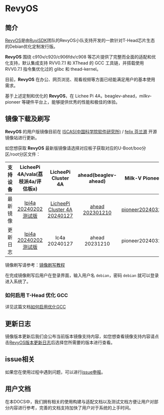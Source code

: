 # RevyOS

## 简介

[RevyOS](https://github.com/revyos)是由[RuyiSDK](https://github.com/ruyisdk)团队的RevyOS小队支持开发的一款针对T-Head芯片生态的Debian优化定制发行版。

__RevyOS__ 围绕 c910v/c920/c906fdv/c908 等芯片提供了完整而全面的适配和优化支持，默认集成支持 RVV0.7.1 和 XThead 的 GCC 工具链，并搭载使用 RVV0.7.1 指令集优化过的 glibc 和 thead-kernel。

目前，__RevyOS__ 在办公、网页浏览、观看视频等方面已经能满足用户的基本使用需求。

基于上述定制和优化的 __RevyOS__，在 Lichee Pi 4A，beaglev-ahead，milkv-pioneer 等硬件平台上，能够提供优秀的性能和极佳的体验。

## 镜像下载及刷写

__RevyOS__ 的用户版镜像目前在 [ISCAS(中国科学院软件研究所)](https://mirror.iscas.ac.cn/revyos) / [felix 芬兰源](https://mirrors.felixc.at/revyos/) 开源镜像站进行更新。

如您想获取 __RevyOS__ 最新版镜像请选择对应板子获取对应的U-Boot/boo分区/root分区文件：

| 支持设备 | LicheePi 4A/vala(荔枝派4a/评估板a) | LicheePi Cluster 4A | ahead(beaglev-ahead) | Milk-V Pioneer |
| :--: | :--: | :--: | :--: | :--: |
| 最新镜像 | [lpi4a 20240202测试版](https://mirror.iscas.ac.cn/revyos/extra/images/lpi4a/20231210/) | [LicheePi Cluster 4A 20240127](https://mirror.iscas.ac.cn/revyos/extra/images/lpi4amain/20240127/) | [ahead 202301210](https://mirror.iscas.ac.cn/revyos/extra/images/beagle/20231210/) | [pioneer20240327](https://mirror.iscas.ac.cn/revyos/extra/images/sg2042/20240327/) |
| 更新日志 | [lpi4a 20240202测试版](docs/changelog/lpi4a/20231210.md) | lc4a 20240127 | ahead 20231210 | pioneer20240327 |

镜像刷写请参考：[镜像刷写教程](https://wiki.sipeed.com/hardware/zh/lichee/th1520/lpi4a/4_burn_image.html#%E6%89%B9%E9%87%8F%E7%83%A7%E5%BD%95)

在完成镜像刷写后用户在登录界面，输入用户名 `debian`，密码 `debian` 就可以登录进入系统了。

### 如何启用 T-Head 优化 GCC

详见这篇文档[如何启用优化GCC](build/debian/enable_optimization_gcc.md)

## 更新日志

镜像版本更新后我们会公布当前版本镜像支持内容，如您想查看镜像支持内容请点击[RevyOS版本更新日志](./changelog/)后选择您所需要的版本进行查看。

## issue相关

如果您在使用过程中遇到问题，可以进行[issue申报](https://github.com/revyos/revyos/issues)。

## 用户文档

在本DOCS中，我们拥有相关的使用构建与适配文档以及测试文档方便让用户对部分内容进行参考，完善的文档支持加快了用户对于系统的上手时间。
